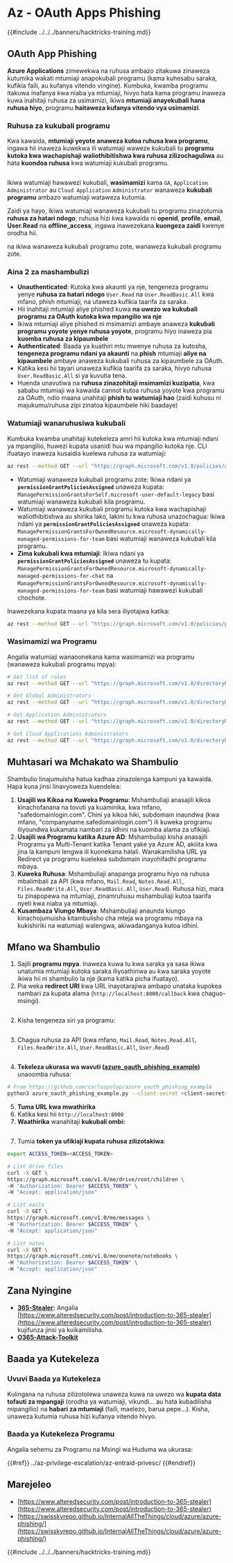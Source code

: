 # Az - OAuth Apps Phishing

{{#include ../../../banners/hacktricks-training.md}}

## OAuth App Phishing

**Azure Applications** zimewekwa na ruhusa ambazo zitakuwa zinaweza kutumika wakati mtumiaji anapokubali programu (kama kuhesabu saraka, kufikia faili, au kufanya vitendo vingine). Kumbuka, kwamba programu itakuwa inafanya kwa niaba ya mtumiaji, hivyo hata kama programu inaweza kuwa inahitaji ruhusa za usimamizi, ikiwa **mtumiaji anayekubali hana ruhusa hiyo**, programu **haitaweza kufanya vitendo vya usimamizi**.

### Ruhusa za kukubali programu

Kwa kawaida, **mtumiaji yeyote anaweza kutoa ruhusa kwa programu**, ingawa hii inaweza kuwekwa ili watumiaji waweze kukubali tu **programu kutoka kwa wachapishaji waliothibitishwa kwa ruhusa zilizochaguliwa** au hata **kuondoa ruhusa** kwa watumiaji kukubali programu.

<figure><img src="../../../images/image.png" alt=""><figcaption></figcaption></figure>

Ikiwa watumiaji hawawezi kukubali, **wasimamizi** kama `GA`, `Application Administrator` au `Cloud Application` `Administrator` wanaweza **kukubali programu** ambazo watumiaji wataweza kutumia.

Zaidi ya hayo, ikiwa watumiaji wanaweza kukubali tu programu zinazotumia **ruhusa za hatari ndogo**, ruhusa hizi kwa kawaida ni **openid**, **profile**, **email**, **User.Read** na **offline_access**, ingawa inawezekana **kuongeza zaidi** kwenye orodha hii.

na ikiwa wanaweza kukubali programu zote, wanaweza kukubali programu zote.

### Aina 2 za mashambulizi

- **Unauthenticated**: Kutoka kwa akaunti ya nje, tengeneza programu yenye **ruhusa za hatari ndogo** `User.Read` na `User.ReadBasic.All` kwa mfano, phish mtumiaji, na utaweza kufikia taarifa za saraka.
- Hii inahitaji mtumiaji aliye phished kuwa **na uwezo wa kukubali programu za OAuth kutoka kwa mpangilio wa nje**
- Ikiwa mtumiaji aliye phished ni msimamizi ambaye anaweza **kukubali programu yoyote yenye ruhusa yoyote**, programu hiyo inaweza pia **kuomba ruhusa za kipaumbele**
- **Authenticated**: Baada ya kuathiri mtu mwenye ruhusa za kutosha, **tengeneza programu ndani ya akaunti** na **phish** mtumiaji **aliye na kipaumbele** ambaye anaweza kukubali ruhusa za kipaumbele za OAuth.
- Katika kesi hii tayari unaweza kufikia taarifa za saraka, hivyo ruhusa `User.ReadBasic.All` si ya kuvutia tena.
- Huenda unavutiwa na **ruhusa zinazohitaji msimamizi kuzipatia**, kwa sababu mtumiaji wa kawaida cannot kutoa ruhusa yoyote kwa programu za OAuth, ndio maana unahitaji **phish tu watumiaji hao** (zaidi kuhusu ni majukumu/ruhusa zipi zinatoa kipaumbele hiki baadaye)

### Watumiaji wanaruhusiwa kukubali

Kumbuka kwamba unahitaji kutekeleza amri hii kutoka kwa mtumiaji ndani ya mpangilio, huwezi kupata usanidi huu wa mpangilio kutoka nje. CLI ifuatayo inaweza kusaidia kuelewa ruhusa za watumiaji:
```bash
az rest --method GET --url "https://graph.microsoft.com/v1.0/policies/authorizationPolicy"
```
- Watumiaji wanaweza kukubali programu zote: Ikiwa ndani ya **`permissionGrantPoliciesAssigned`** unaweza kupata: `ManagePermissionGrantsForSelf.microsoft-user-default-legacy` basi watumiaji wanaweza kukubali kila programu.
- Watumiaji wanaweza kukubali programu kutoka kwa wachapishaji waliothibitishwa au shirika lako, lakini tu kwa ruhusa unazochagua: Ikiwa ndani ya **`permissionGrantPoliciesAssigned`** unaweza kupata: `ManagePermissionGrantsForOwnedResource.microsoft-dynamically-managed-permissions-for-team` basi watumiaji wanaweza kukubali kila programu.
- **Zima kukubali kwa mtumiaji**: Ikiwa ndani ya **`permissionGrantPoliciesAssigned`** unaweza tu kupata: `ManagePermissionGrantsForOwnedResource.microsoft-dynamically-managed-permissions-for-chat` na `ManagePermissionGrantsForOwnedResource.microsoft-dynamically-managed-permissions-for-team` basi watumiaji hawawezi kukubali chochote.

Inawezekana kupata maana ya kila sera iliyotajwa katika:
```bash
az rest --method GET --url "https://graph.microsoft.com/v1.0/policies/permissionGrantPolicies"
```
### **Wasimamizi wa Programu**

Angalia watumiaji wanaoonekana kama wasimamizi wa programu (wanaweza kukubali programu mpya):
```bash
# Get list of roles
az rest --method GET --url "https://graph.microsoft.com/v1.0/directoryRoles"

# Get Global Administrators
az rest --method GET --url "https://graph.microsoft.com/v1.0/directoryRoles/1b2256f9-46c1-4fc2-a125-5b2f51bb43b7/members"

# Get Application Administrators
az rest --method GET --url "https://graph.microsoft.com/v1.0/directoryRoles/1e92c3b7-2363-4826-93a6-7f7a5b53e7f9/members"

# Get Cloud Applications Administrators
az rest --method GET --url "https://graph.microsoft.com/v1.0/directoryRoles/0d601d27-7b9c-476f-8134-8e7cd6744f02/members"
```
## **Muhtasari wa Mchakato wa Shambulio**

Shambulio linajumuisha hatua kadhaa zinazolenga kampuni ya kawaida. Hapa kuna jinsi linavyoweza kuendelea:

1. **Usajili wa Kikoa na Kuweka Programu**: Mshambuliaji anasajili kikoa kinachofanana na tovuti ya kuaminika, kwa mfano, "safedomainlogin.com". Chini ya kikoa hiki, subdomain inaundwa (kwa mfano, "companyname.safedomainlogin.com") ili kuweka programu iliyoundwa kukamata nambari za idhini na kuomba alama za ufikiaji.
2. **Usajili wa Programu katika Azure AD**: Mshambuliaji kisha anasajili Programu ya Multi-Tenant katika Tenant yake ya Azure AD, akiiita kwa jina la kampuni lengwa ili kuonekana halali. Wanakamilisha URL ya Redirect ya programu kuelekea subdomain inayohifadhi programu mbaya.
3. **Kuweka Ruhusa**: Mshambuliaji anapanga programu hiyo na ruhusa mbalimbali za API (kwa mfano, `Mail.Read`, `Notes.Read.All`, `Files.ReadWrite.All`, `User.ReadBasic.All`, `User.Read`). Ruhusa hizi, mara tu zinapopewa na mtumiaji, zinamruhusu mshambuliaji kutoa taarifa nyeti kwa niaba ya mtumiaji.
4. **Kusambaza Viungo Mbaya**: Mshambuliaji anaunda kiungo kinachojumuisha kitambulisho cha mteja wa programu mbaya na kukishiriki na watumiaji walengwa, akiwadanganya kutoa idhini.

## Mfano wa Shambulio

1. Sajili **programu mpya**. Inaweza kuwa tu kwa saraka ya sasa ikiwa unatumia mtumiaji kutoka saraka iliyoathiriwa au kwa saraka yoyote ikiwa hii ni shambulio la nje (kama katika picha ifuatayo).
1. Pia weka **redirect URI** kwa URL inayotarajiwa ambapo unataka kupokea nambari za kupata alama (`http://localhost:8000/callback` kwa chaguo-msingi).

<figure><img src="../../../images/image (1).png" alt=""><figcaption></figcaption></figure>

2. Kisha tengeneza siri ya programu:

<figure><img src="../../../images/image (2).png" alt=""><figcaption></figcaption></figure>

3. Chagua ruhusa za API (kwa mfano, `Mail.Read`, `Notes.Read.All`, `Files.ReadWrite.All`, `User.ReadBasic.All`, `User.Read`)

<figure><img src="../../../images/image (3).png" alt=""><figcaption></figcaption></figure>

4. **Tekeleza ukurasa wa wavuti (**[**azure_oauth_phishing_example**](https://github.com/carlospolop/azure_oauth_phishing_example)**)** unaoomba ruhusa:
```bash
# From https://github.com/carlospolop/azure_oauth_phishing_example
python3 azure_oauth_phishing_example.py --client-secret <client-secret> --client-id <client-id> --scopes "email,Files.ReadWrite.All,Mail.Read,Notes.Read.All,offline_access,openid,profile,User.Read"
```
5. **Tuma URL kwa mwathirika**
1. Katika kesi hii `http://localhost:8000`
6. **Waathirika** wanahitaji **kukubali ombi:**

<figure><img src="../../../images/image (4).png" alt=""><figcaption></figcaption></figure>

7. Tumia **token ya ufikiaji kupata ruhusa zilizotakiwa**:
```bash
export ACCESS_TOKEN=<ACCESS_TOKEN>

# List drive files
curl -X GET \
https://graph.microsoft.com/v1.0/me/drive/root/children \
-H "Authorization: Bearer $ACCESS_TOKEN" \
-H "Accept: application/json"

# List eails
curl -X GET \
https://graph.microsoft.com/v1.0/me/messages \
-H "Authorization: Bearer $ACCESS_TOKEN" \
-H "Accept: application/json"

# List notes
curl -X GET \
https://graph.microsoft.com/v1.0/me/onenote/notebooks \
-H "Authorization: Bearer $ACCESS_TOKEN" \
-H "Accept: application/json"
```
## Zana Nyingine

- [**365-Stealer**](https://github.com/AlteredSecurity/365-Stealer)**:** Angalia [https://www.alteredsecurity.com/post/introduction-to-365-stealer](https://www.alteredsecurity.com/post/introduction-to-365-stealer) kujifunza jinsi ya kuikamilisha.
- [**O365-Attack-Toolkit**](https://github.com/mdsecactivebreach/o365-attack-toolkit)

## Baada ya Kutekeleza

### Uvuvi Baada ya Kutekeleza

Kulingana na ruhusa zilizotolewa unaweza kuwa na uwezo wa **kupata data tofauti za mpangaji** (orodha ya watumiaji, vikundi... au hata kubadilisha mipangilio) na **habari za mtumiaji** (faili, maelezo, barua pepe...). Kisha, unaweza kutumia ruhusa hizi kufanya vitendo hivyo.

### Baada ya Kutekeleza Programu

Angalia sehemu za Programu na Msingi wa Huduma wa ukurasa:

{{#ref}}
../az-privilege-escalation/az-entraid-privesc/
{{#endref}}

## Marejeleo

- [https://www.alteredsecurity.com/post/introduction-to-365-stealer](https://www.alteredsecurity.com/post/introduction-to-365-stealer)
- [https://swisskyrepo.github.io/InternalAllTheThings/cloud/azure/azure-phishing/](https://swisskyrepo.github.io/InternalAllTheThings/cloud/azure/azure-phishing/)

{{#include ../../../banners/hacktricks-training.md}}
